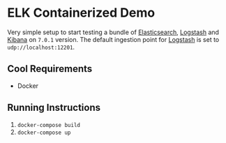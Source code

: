 # ELK Containerized Demo

Very simple setup to start testing a bundle of [Elasticsearch](https://www.elastic.co/products/elasticsearch), [Logstash](https://www.elastic.co/products/kibana) and [Kibana](https://www.elastic.co/products/logstash) on `7.0.1` version. The default ingestion point for [Logstash](https://www.elastic.co/products/kibana) is set to `udp://localhost:12201`.

## Cool Requirements

- Docker

## Running Instructions

1. `docker-compose build`
2. `docker-compose up`

